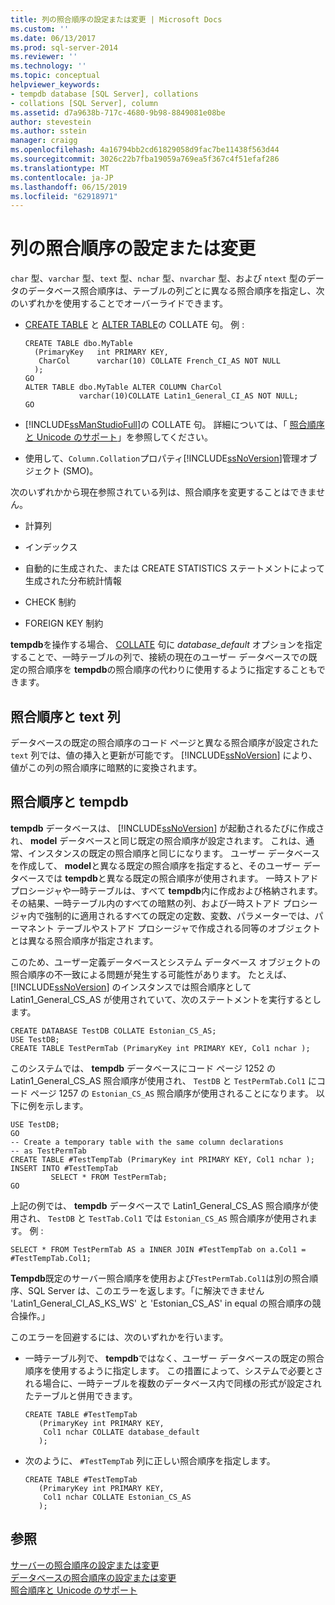 ```yaml
---
title: 列の照合順序の設定または変更 | Microsoft Docs
ms.custom: ''
ms.date: 06/13/2017
ms.prod: sql-server-2014
ms.reviewer: ''
ms.technology: ''
ms.topic: conceptual
helpviewer_keywords:
- tempdb database [SQL Server], collations
- collations [SQL Server], column
ms.assetid: d7a9638b-717c-4680-9b98-8849081e08be
author: stevestein
ms.author: sstein
manager: craigg
ms.openlocfilehash: 4a16794bb2cd61829058d9fac7be11438f563d44
ms.sourcegitcommit: 3026c22b7fba19059a769ea5f367c4f51efaf286
ms.translationtype: MT
ms.contentlocale: ja-JP
ms.lasthandoff: 06/15/2019
ms.locfileid: "62918971"
---
```

# <a name="set-or-change-the-column-collation"></a>列の照合順序の設定または変更
  `char` 型、`varchar` 型、`text` 型、`nchar` 型、`nvarchar` 型、および `ntext` 型のデータのデータベース照合順序は、テーブルの列ごとに異なる照合順序を指定し、次のいずれかを使用することでオーバーライドできます。  
  
-   [CREATE TABLE](/sql/t-sql/statements/create-table-transact-sql) と [ALTER TABLE](/sql/t-sql/statements/alter-table-transact-sql)の COLLATE 句。 例 :  
  
    ```  
    CREATE TABLE dbo.MyTable  
      (PrimaryKey   int PRIMARY KEY,  
       CharCol      varchar(10) COLLATE French_CI_AS NOT NULL  
      );  
    GO  
    ALTER TABLE dbo.MyTable ALTER COLUMN CharCol  
                varchar(10)COLLATE Latin1_General_CI_AS NOT NULL;  
    GO  
    ```  
  
-   [!INCLUDE[ssManStudioFull](../../includes/ssmanstudiofull-md.md)]の COLLATE 句。 詳細については、「 [照合順序と Unicode のサポート](collation-and-unicode-support.md)」を参照してください。  
  
-   使用して、`Column.Collation`プロパティ[!INCLUDE[ssNoVersion](../../includes/ssnoversion-md.md)]管理オブジェクト (SMO)。  
  
 次のいずれかから現在参照されている列は、照合順序を変更することはできません。  
  
-   計算列  
  
-   インデックス  
  
-   自動的に生成された、または CREATE STATISTICS ステートメントによって生成された分布統計情報  
  
-   CHECK 制約  
  
-   FOREIGN KEY 制約  
  
 **tempdb**を操作する場合、 [COLLATE](/sql/t-sql/statements/collations) 句に *database_default* オプションを指定することで、一時テーブルの列で、接続の現在のユーザー データベースでの既定の照合順序を **tempdb**の照合順序の代わりに使用するように指定することもできます。  
  
## <a name="collations-and-text-columns"></a>照合順序と text 列  
 データベースの既定の照合順序のコード ページと異なる照合順序が設定された `text` 列では、値の挿入と更新が可能です。 [!INCLUDE[ssNoVersion](../../includes/ssnoversion-md.md)] により、値がこの列の照合順序に暗黙的に変換されます。  
  
## <a name="collations-and-tempdb"></a>照合順序と tempdb  
 **tempdb** データベースは、 [!INCLUDE[ssNoVersion](../../includes/ssnoversion-md.md)] が起動されるたびに作成され、 **model** データベースと同じ既定の照合順序が設定されます。 これは、通常、インスタンスの既定の照合順序と同じになります。 ユーザー データベースを作成して、 **model**と異なる既定の照合順序を指定すると、そのユーザー データベースでは **tempdb**と異なる既定の照合順序が使用されます。 一時ストアド プロシージャや一時テーブルは、すべて **tempdb**内に作成および格納されます。 その結果、一時テーブル内のすべての暗黙の列、および一時ストアド プロシージャ内で強制的に適用されるすべての既定の定数、変数、パラメーターでは、パーマネント テーブルやストアド プロシージャで作成される同等のオブジェクトとは異なる照合順序が指定されます。  
  
 このため、ユーザー定義データベースとシステム データベース オブジェクトの照合順序の不一致による問題が発生する可能性があります。 たとえば、 [!INCLUDE[ssNoVersion](../../includes/ssnoversion-md.md)] のインスタンスでは照合順序として Latin1_General_CS_AS が使用されていて、次のステートメントを実行するとします。  
  
```  
CREATE DATABASE TestDB COLLATE Estonian_CS_AS;  
USE TestDB;  
CREATE TABLE TestPermTab (PrimaryKey int PRIMARY KEY, Col1 nchar );  
```  
  
 このシステムでは、 **tempdb** データベースにコード ページ 1252 の Latin1_General_CS_AS 照合順序が使用され、 `TestDB` と `TestPermTab.Col1` にコード ページ 1257 の `Estonian_CS_AS` 照合順序が使用されることになります。 以下に例を示します。  
  
```  
USE TestDB;  
GO  
-- Create a temporary table with the same column declarations  
-- as TestPermTab  
CREATE TABLE #TestTempTab (PrimaryKey int PRIMARY KEY, Col1 nchar );  
INSERT INTO #TestTempTab  
         SELECT * FROM TestPermTab;  
GO  
```  
  
 上記の例では、 **tempdb** データベースで Latin1_General_CS_AS 照合順序が使用され、 `TestDB` と `TestTab.Col1` では `Estonian_CS_AS` 照合順序が使用されます。 例 :  
  
```  
SELECT * FROM TestPermTab AS a INNER JOIN #TestTempTab on a.Col1 = #TestTempTab.Col1;  
```  
  
 **Tempdb**既定のサーバー照合順序を使用および`TestPermTab.Col1`は別の照合順序、SQL Server は、このエラーを返します。「に解決できません 'Latin1_General_CI_AS_KS_WS' と 'Estonian_CS_AS' in equal の照合順序の競合操作。」  
  
 このエラーを回避するには、次のいずれかを行います。  
  
-   一時テーブル列で、 **tempdb**ではなく、ユーザー データベースの既定の照合順序を使用するように指定します。 この措置によって、システムで必要とされる場合に、一時テーブルを複数のデータベース内で同様の形式が設定されたテーブルと併用できます。  
  
    ```  
    CREATE TABLE #TestTempTab  
       (PrimaryKey int PRIMARY KEY,  
        Col1 nchar COLLATE database_default  
       );  
    ```  
  
-   次のように、 `#TestTempTab` 列に正しい照合順序を指定します。  
  
    ```  
    CREATE TABLE #TestTempTab  
       (PrimaryKey int PRIMARY KEY,  
        Col1 nchar COLLATE Estonian_CS_AS  
       );  
    ```  
  
## <a name="see-also"></a>参照  
 [サーバーの照合順序の設定または変更](set-or-change-the-server-collation.md)   
 [データベースの照合順序の設定または変更](set-or-change-the-database-collation.md)   
 [照合順序と Unicode のサポート](collation-and-unicode-support.md)  
  
  
